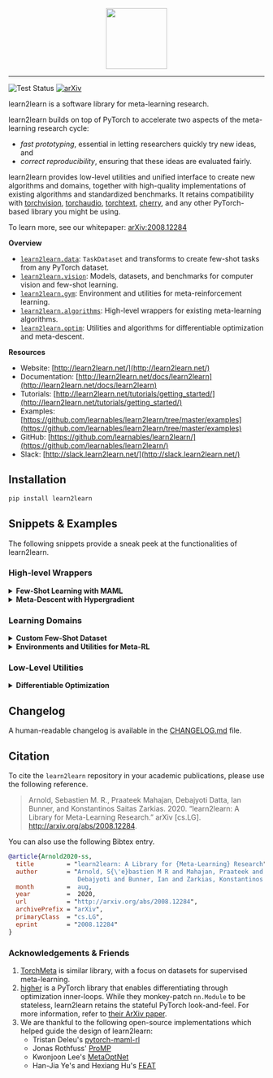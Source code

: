 <p align="center"><img src="https://raw.githubusercontent.com/learnables/learn2learn/gh-pages/assets/img/l2l-full.png" height="120px" /></p>

--------------------------------------------------------------------------------

![Test Status](https://github.com/learnables/learn2learn/workflows/Testing/badge.svg?branch=master)
[![arXiv](https://img.shields.io/badge/arXiv-2008.12284-b31b1b.svg)](https://arxiv.org/abs/2008.12284)

learn2learn is a software library for meta-learning research.

learn2learn builds on top of PyTorch to accelerate two aspects of the meta-learning research cycle:

* *fast prototyping*, essential in letting researchers quickly try new ideas, and
* *correct reproducibility*, ensuring that these ideas are evaluated fairly.

learn2learn provides low-level utilities and unified interface to create new algorithms and domains, together with high-quality implementations of existing algorithms and standardized benchmarks.
It retains compatibility with [torchvision](https://pytorch.org/vision/), [torchaudio](https://pytorch.org/audio/), [torchtext](https://pytorch.org/text/), [cherry](http://cherry-rl.net/), and any other PyTorch-based library you might be using.

To learn more, see our whitepaper: [arXiv:2008.12284](https://arxiv.org/abs/2008.12284)

**Overview**

* [`learn2learn.data`](http://learn2learn.net/docs/learn2learn.data/): `TaskDataset` and transforms to create few-shot tasks from any PyTorch dataset.
* [`learn2learn.vision`](http://learn2learn.net/docs/learn2learn.vision/): Models, datasets, and benchmarks for computer vision and few-shot learning.
* [`learn2learn.gym`](http://learn2learn.net/docs/learn2learn.gym/): Environment and utilities for meta-reinforcement learning.
* [`learn2learn.algorithms`](http://learn2learn.net/docs/learn2learn.algorithms/): High-level wrappers for existing meta-learning algorithms.
* [`learn2learn.optim`](http://learn2learn.net/docs/learn2learn.optim/): Utilities and algorithms for differentiable optimization and meta-descent.

**Resources**

* Website: [http://learn2learn.net/](http://learn2learn.net/)
* Documentation: [http://learn2learn.net/docs/learn2learn](http://learn2learn.net/docs/learn2learn)
* Tutorials: [http://learn2learn.net/tutorials/getting_started/](http://learn2learn.net/tutorials/getting_started/)
* Examples: [https://github.com/learnables/learn2learn/tree/master/examples](https://github.com/learnables/learn2learn/tree/master/examples)
* GitHub: [https://github.com/learnables/learn2learn/](https://github.com/learnables/learn2learn/)
* Slack: [http://slack.learn2learn.net/](http://slack.learn2learn.net/)

## Installation

~~~bash
pip install learn2learn
~~~

## Snippets & Examples

The following snippets provide a sneak peek at the functionalities of learn2learn.

### High-level Wrappers

<details>
<summary><b>Few-Shot Learning with MAML</b></summary>

For more algorithms (ProtoNets, ANIL, Meta-SGD, Reptile, Meta-Curvature, KFO) refer to the [examples](https://github.com/learnables/learn2learn/tree/master/examples/vision) folder.
Most of them can be implemented with with the `GBML` wrapper. ([documentation](http://learn2learn.net/docs/learn2learn.algorithms/#gbml)).
    
~~~python
maml = l2l.algorithms.MAML(model, lr=0.1)
opt = torch.optim.SGD(maml.parameters(), lr=0.001)
for iteration in range(10):
    opt.zero_grad()
    task_model = maml.clone()  # torch.clone() for nn.Modules
    adaptation_loss = compute_loss(task_model)
    task_model.adapt(adaptation_loss)  # computes gradient, update task_model in-place
    evaluation_loss = compute_loss(task_model)
    evaluation_loss.backward()  # gradients w.r.t. maml.parameters()
    opt.step()
~~~
</details>

<details>
<summary><b>Meta-Descent with Hypergradient</b></summary>
    
Learn any kind of optimization algorithm with the `LearnableOptimizer`. ([example](https://github.com/learnables/learn2learn/tree/master/examples/optimization) and [documentation](http://learn2learn.net/docs/learn2learn.optim/#learnableoptimizer))

~~~python
linear = nn.Linear(784, 10)
transform = l2l.optim.ModuleTransform(l2l.nn.Scale)
metaopt = l2l.optim.LearnableOptimizer(linear, transform, lr=0.01)  # metaopt has .step()
opt = torch.optim.SGD(metaopt.parameters(), lr=0.001)  # metaopt also has .parameters()

metaopt.zero_grad()
opt.zero_grad()
error = loss(linear(X), y)
error.backward()
opt.step()  # update metaopt
metaopt.step()  # update linear
~~~
</details>

### Learning Domains

<details>
<summary><b>Custom Few-Shot Dataset</b></summary>

Many standardized datasets (Omniglot, mini-/tiered-ImageNet, FC100, CIFAR-FS) are readily available in `learn2learn.vision.datasets`.
([documentation](http://learn2learn.net/docs/learn2learn.vision/#learn2learnvisiondatasets))

~~~python
dataset = l2l.data.MetaDataset(MyDataset())  # any PyTorch dataset
transforms = [  # Easy to define your own transform
    l2l.data.transforms.NWays(dataset, n=5),
    l2l.data.transforms.KShots(dataset, k=1),
    l2l.data.transforms.LoadData(dataset),
]
taskset = TaskDataset(dataset, transforms, num_tasks=20000)
for task in taskset:
    X, y = task
    # Meta-train on the task
~~~
</details>


<details>
<summary><b>Environments and Utilities for Meta-RL</b></summary>

Parallelize your own meta-environments with `AsyncVectorEnv`, or use the standardized ones.
([documentation](http://learn2learn.net/docs/learn2learn.gym/#metaenv))

~~~python
def make_env():
    env = l2l.gym.HalfCheetahForwardBackwardEnv()
    env = cherry.envs.ActionSpaceScaler(env)
    return env

env = l2l.gym.AsyncVectorEnv([make_env for _ in range(16)])  # uses 16 threads
for task_config in env.sample_tasks(20):
    env.set_task(task)  # all threads receive the same task
    state = env.reset()  # use standard Gym API
    action = my_policy(env)
    env.step(action)
~~~
</details>

### Low-Level Utilities

<details>
<summary><b>Differentiable Optimization</b></summary>

Learn and differentiate through updates of PyTorch Modules.
([documentation](http://learn2learn.net/docs/learn2learn.optim/#parameterupdate))
    
~~~python

model = MyModel()
transform = l2l.optim.KroneckerTransform(l2l.nn.KroneckerLinear)
learned_update = l2l.optim.ParameterUpdate(  # learnable update function
        model.parameters(), transform)
clone = l2l.clone_module(model)  # torch.clone() for nn.Modules
error = loss(clone(X), y)
updates = learned_update(  # similar API as torch.autograd.grad
    error,
    clone.parameters(),
    create_graph=True,
)
l2l.update_module(clone, updates=updates)
loss(clone(X), y).backward()  # Gradients w.r.t model.parameters() and learned_update.parameters()
~~~
</details>

## Changelog

A human-readable changelog is available in the [CHANGELOG.md](CHANGELOG.md) file.

## Citation

To cite the `learn2learn` repository in your academic publications, please use the following reference.

> Arnold, Sebastien M. R., Praateek Mahajan, Debajyoti Datta, Ian Bunner, and Konstantinos Saitas Zarkias. 2020. “learn2learn: A Library for Meta-Learning Research.” arXiv [cs.LG]. http://arxiv.org/abs/2008.12284.

You can also use the following Bibtex entry.

~~~bib
@article{Arnold2020-ss,
  title         = "learn2learn: A Library for {Meta-Learning} Research",
  author        = "Arnold, S{\'e}bastien M R and Mahajan, Praateek and Datta,
                   Debajyoti and Bunner, Ian and Zarkias, Konstantinos Saitas",
  month         =  aug,
  year          =  2020,
  url           = "http://arxiv.org/abs/2008.12284",
  archivePrefix = "arXiv",
  primaryClass  = "cs.LG",
  eprint        = "2008.12284"
}

~~~

### Acknowledgements & Friends

1. [TorchMeta](https://github.com/tristandeleu/pytorch-meta) is similar library, with a focus on datasets for supervised meta-learning. 
2. [higher](https://github.com/facebookresearch/higher) is a PyTorch library that enables differentiating through optimization inner-loops. While they monkey-patch `nn.Module` to be stateless, learn2learn retains the stateful PyTorch look-and-feel. For more information, refer to [their ArXiv paper](https://arxiv.org/abs/1910.01727).
3. We are thankful to the following open-source implementations which helped guide the design of learn2learn:
    * Tristan Deleu's [pytorch-maml-rl](https://github.com/tristandeleu/pytorch-maml-rl)
    * Jonas Rothfuss' [ProMP](https://github.com/jonasrothfuss/ProMP/)
    * Kwonjoon Lee's [MetaOptNet](https://github.com/kjunelee/MetaOptNet)
    * Han-Jia Ye's and Hexiang Hu's [FEAT](https://github.com/Sha-Lab/FEAT)
